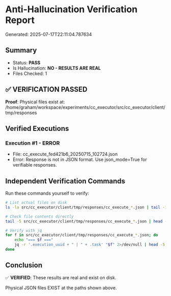 # Anti-Hallucination Verification Report
Generated: 2025-07-17T22:11:04.787634

## Summary
- Status: **PASS**
- Is Hallucination: **NO - RESULTS ARE REAL**
- Files Checked: 1

## ✅ VERIFICATION PASSED

**Proof**: Physical files exist at: /home/graham/workspace/experiments/cc_executor/src/cc_executor/client/tmp/responses

## Verified Executions

### Execution #1 - ERROR
- File: cc_execute_fed421b6_20250715_102724.json
- Error: Response is not in JSON format. Use json_mode=True for verifiable responses.

## Independent Verification Commands

Run these commands yourself to verify:

```bash
# List actual files on disk
ls -la src/cc_executor/client/tmp/responses/cc_execute_*.json | tail -10

# Check file contents directly
tail -5 src/cc_executor/client/tmp/responses/cc_execute_*.json | head -50

# Verify with jq
for f in src/cc_executor/client/tmp/responses/cc_execute_*.json; do
    echo "=== $f ==="
    jq -r '.execution_uuid + " | " + .task' "$f" 2>/dev/null | head -5
done
```

## Conclusion

✅ **VERIFIED**: These results are real and exist on disk.

Physical JSON files EXIST at the paths shown above.
